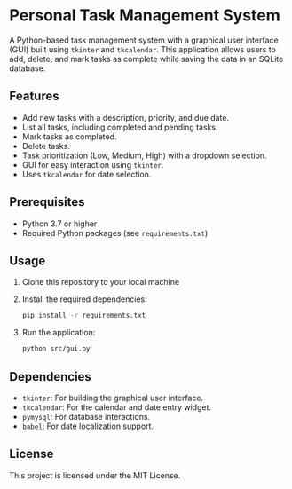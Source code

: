 # Personal Task Management System

A Python-based task management system with a graphical user interface (GUI) built using `tkinter` and `tkcalendar`. This application allows users to add, delete, and mark tasks as complete while saving the data in an SQLite database.

## Features
- Add new tasks with a description, priority, and due date.
- List all tasks, including completed and pending tasks.
- Mark tasks as completed.
- Delete tasks.
- Task prioritization (Low, Medium, High) with a dropdown selection.
- GUI for easy interaction using `tkinter`.
- Uses `tkcalendar` for date selection.

## Prerequisites
- Python 3.7 or higher
- Required Python packages (see `requirements.txt`)

## Usage

1. Clone this repository to your local machine

2. Install the required dependencies:

    ```bash
    pip install -r requirements.txt
    ```

3. Run the application:

    ```bash
    python src/gui.py
    ```

## Dependencies
- `tkinter`: For building the graphical user interface.
- `tkcalendar`: For the calendar and date entry widget.
- `pymysql`: For database interactions.
- `babel`: For date localization support.

## License
This project is licensed under the MIT License.
